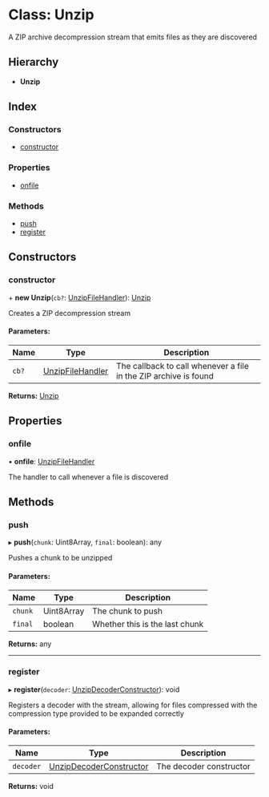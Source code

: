 # Class: Unzip

A ZIP archive decompression stream that emits files as they are discovered

## Hierarchy

* **Unzip**

## Index

### Constructors

* [constructor](unzip.md#constructor)

### Properties

* [onfile](unzip.md#onfile)

### Methods

* [push](unzip.md#push)
* [register](unzip.md#register)

## Constructors

### constructor

\+ **new Unzip**(`cb?`: [UnzipFileHandler](../README.md#unzipfilehandler)): [Unzip](unzip.md)

Creates a ZIP decompression stream

#### Parameters:

Name | Type | Description |
------ | ------ | ------ |
`cb?` | [UnzipFileHandler](../README.md#unzipfilehandler) | The callback to call whenever a file in the ZIP archive is found  |

**Returns:** [Unzip](unzip.md)

## Properties

### onfile

•  **onfile**: [UnzipFileHandler](../README.md#unzipfilehandler)

The handler to call whenever a file is discovered

## Methods

### push

▸ **push**(`chunk`: Uint8Array, `final`: boolean): any

Pushes a chunk to be unzipped

#### Parameters:

Name | Type | Description |
------ | ------ | ------ |
`chunk` | Uint8Array | The chunk to push |
`final` | boolean | Whether this is the last chunk  |

**Returns:** any

___

### register

▸ **register**(`decoder`: [UnzipDecoderConstructor](../interfaces/unzipdecoderconstructor.md)): void

Registers a decoder with the stream, allowing for files compressed with
the compression type provided to be expanded correctly

#### Parameters:

Name | Type | Description |
------ | ------ | ------ |
`decoder` | [UnzipDecoderConstructor](../interfaces/unzipdecoderconstructor.md) | The decoder constructor  |

**Returns:** void
